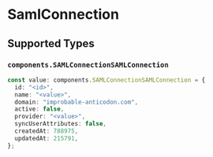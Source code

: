 # SamlConnection


## Supported Types

### `components.SAMLConnectionSAMLConnection`

```typescript
const value: components.SAMLConnectionSAMLConnection = {
  id: "<id>",
  name: "<value>",
  domain: "improbable-anticodon.com",
  active: false,
  provider: "<value>",
  syncUserAttributes: false,
  createdAt: 788975,
  updatedAt: 215791,
};
```

